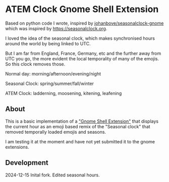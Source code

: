 # ATEM Clock Gnome Shell Extension
Based on python code I wrote, inspired by [johanbove/seasonalclock-gnome ](https://github.com/johanbove/seasonalclock-gnome) which was inspired by <https://seasonalclock.org>.

I loved the idea of the seasonal clock, which makes synchronised hours around the world by being linked to UTC.

But I am far from England, France, Germany, etc and the further away from UTC you go, the more evident the local temporality of many of the emojis. So this clock removes those.

Normal day: morning/afternoon/evening/night

Seasonal Clock: spring/summer/fall/winter

ATEM Clock: ladderning, moosening, kitening, leafening
  
## About

This is a basic implementation of a ["Gnome Shell Extension"](https://extensions.gnome.org) that displays the current hour as an emoji based remix of the "Seasonal clock" that removed temporally loaded emojis and seasons.

I am testing it at the moment and have not yet submitted it to the gnome extensions.

## Development
2024-12-15 Inital fork. Edited seasonal hours.
